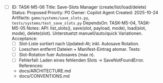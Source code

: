 - [ ] ID: TASK-M5-06
  Title: Save-Slots Manager (create/list/load/delete)
  Status: Proposed
  Priority: P0
  Owner: Copilot Agent
  Created: 2025-10-24
  Artifacts: `game/systems/save_slots.py`, `tests/systems/test_save_slots.py`
  DependsOn: TASK-M5-04, TASK-M5-05
  Notes:
  API: list_slots(), save(slot, payload, mode), load(slot, mode), delete(slot). Unterstuetzt manuell/auto/quick Variationen.
  Acceptance:
  - [ ] Slot-Liste sortiert nach Updated-At; inkl. Autosave Rotation.
  - [ ] Loeschen entfernt Dateien + Manifest-Eintrag atomar.
  Tests:
  - [ ] Slot-Rotation fuer Autosaves (max n).
  - [ ] Fehlerfall: Laden eines fehlenden Slots -> SaveNotFoundError.
  References:
  - docs/ARCHITECTURE.md
  - docs/CONVENTIONS.md

